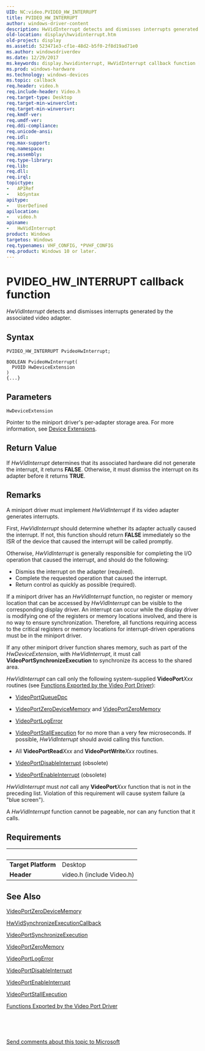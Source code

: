 ```yaml
---
UID: NC:video.PVIDEO_HW_INTERRUPT
title: PVIDEO_HW_INTERRUPT
author: windows-driver-content
description: HwVidInterrupt detects and dismisses interrupts generated by the associated video adapter.
old-location: display\hwvidinterrupt.htm
old-project: display
ms.assetid: 523471e3-cf1e-48d2-b5f0-2f8d19ad71e0
ms.author: windowsdriverdev
ms.date: 12/29/2017
ms.keywords: display.hwvidinterrupt, HwVidInterrupt callback function [Display Devices], HwVidInterrupt, PVIDEO_HW_INTERRUPT, PVIDEO_HW_INTERRUPT, video/HwVidInterrupt, VideoMiniport_Functions_9c3ff1cb-9812-461c-8ac5-b6cbdbe63c59.xml
ms.prod: windows-hardware
ms.technology: windows-devices
ms.topic: callback
req.header: video.h
req.include-header: Video.h
req.target-type: Desktop
req.target-min-winverclnt: 
req.target-min-winversvr: 
req.kmdf-ver: 
req.umdf-ver: 
req.ddi-compliance: 
req.unicode-ansi: 
req.idl: 
req.max-support: 
req.namespace: 
req.assembly: 
req.type-library: 
req.lib: 
req.dll: 
req.irql: 
topictype:
-	APIRef
-	kbSyntax
apitype:
-	UserDefined
apilocation:
-	video.h
apiname:
-	HwVidInterrupt
product: Windows
targetos: Windows
req.typenames: VHF_CONFIG, *PVHF_CONFIG
req.product: Windows 10 or later.
---
```



# PVIDEO_HW_INTERRUPT callback function
<i>HwVidInterrupt</i> detects and dismisses interrupts generated by the associated video adapter.

## Syntax

```
PVIDEO_HW_INTERRUPT PvideoHwInterrupt;

BOOLEAN PvideoHwInterrupt(
  PVOID HwDeviceExtension
)
{...}
```

## Parameters

`HwDeviceExtension`

Pointer to the miniport driver's per-adapter storage area. For more information, see <a href="https://msdn.microsoft.com/library/windows/hardware/ff543119">Device Extensions</a>.


## Return Value

If <i>HwVidInterrupt</i> determines that its associated hardware did not generate the interrupt, it returns <b>FALSE</b>. Otherwise, it must dismiss the interrupt on its adapter before it returns <b>TRUE</b>.

## Remarks

A miniport driver must implement <i>HwVidInterrupt</i> if its video adapter generates interrupts.

First, <i>HwVidInterrupt</i> should determine whether its adapter actually caused the interrupt. If not, this function should return <b>FALSE</b> immediately so the ISR of the device that caused the interrupt will be called promptly.

Otherwise, <i>HwVidInterrupt</i> is generally responsible for completing the I/O operation that caused the interrupt, and should do the following:
<ul>
<li>
Dismiss the interrupt on the adapter (required).

</li>
<li>
Complete the requested operation that caused the interrupt.

</li>
<li>
Return control as quickly as possible (required).

</li>
</ul>If a miniport driver has an <i>HwVidInterrupt</i> function, no register or memory location that can be accessed by <i>HwVidInterrupt</i> can be visible to the corresponding display driver. An interrupt can occur while the display driver is modifying one of the registers or memory locations involved, and there is no way to ensure synchronization. Therefore, all functions requiring access to the critical registers or memory locations for interrupt-driven operations must be in the miniport driver.

If any other miniport driver function shares memory, such as part of the <i>HwDeviceExtension</i>, with <i>HwVidInterrupt</i>, it must call <b>VideoPortSynchronizeExecution</b> to synchronize its access to the shared area.

<i>HwVidInterrupt</i> can call only the following system-supplied <b>VideoPort</b><i>Xxx</i> routines (see <a href="https://msdn.microsoft.com/library/windows/hardware/ff566461">Functions Exported by the Video Port Driver</a>):
<ul>
<li>

<a href="..\video\nf-video-videoportqueuedpc.md">VideoPortQueueDpc</a>


</li>
<li>

<a href="..\video\nf-video-videoportzerodevicememory.md">VideoPortZeroDeviceMemory</a> and <a href="..\video\nf-video-videoportzeromemory.md">VideoPortZeroMemory</a>


</li>
<li>

<a href="..\video\nf-video-videoportlogerror.md">VideoPortLogError</a>


</li>
<li>

<a href="..\video\nf-video-videoportstallexecution.md">VideoPortStallExecution</a> for no more than a very few microseconds. If possible, <i>HwVidInterrupt</i> should avoid calling this function.

</li>
<li>
All <b>VideoPortRead</b><i>Xxx</i> and <b>VideoPortWrite</b><i>Xxx</i> routines.

</li>
<li>

<a href="..\video\nf-video-videoportdisableinterrupt.md">VideoPortDisableInterrupt</a> (obsolete)

</li>
<li>

<a href="..\video\nf-video-videoportenableinterrupt.md">VideoPortEnableInterrupt</a> (obsolete)

</li>
</ul><i>HwVidInterrupt</i> must <i>not</i> call any <b>VideoPort</b><i>Xxx</i> function that is not in the preceding list. Violation of this requirement will cause system failure (a "blue screen").

A <i>HwVidInterrupt</i> function cannot be pageable, nor can any function that it calls.

## Requirements
| &nbsp; | &nbsp; |
| ---- |:---- |
| **Target Platform** | Desktop |
| **Header** | video.h (include Video.h) |

## See Also

<a href="..\video\nf-video-videoportzerodevicememory.md">VideoPortZeroDeviceMemory</a>

<a href="..\video\nc-video-pminiport_synchronize_routine.md">HwVidSynchronizeExecutionCallback</a>

<a href="..\video\nf-video-videoportsynchronizeexecution.md">VideoPortSynchronizeExecution</a>

<a href="..\video\nf-video-videoportzeromemory.md">VideoPortZeroMemory</a>

<a href="..\video\nf-video-videoportlogerror.md">VideoPortLogError</a>

<a href="..\video\nf-video-videoportdisableinterrupt.md">VideoPortDisableInterrupt</a>

<a href="..\video\nf-video-videoportenableinterrupt.md">VideoPortEnableInterrupt</a>

<a href="..\video\nf-video-videoportstallexecution.md">VideoPortStallExecution</a>

<a href="https://msdn.microsoft.com/library/windows/hardware/ff566461">Functions Exported by the Video Port Driver</a>

 

 

<a href="mailto:wsddocfb@microsoft.com?subject=Documentation%20feedback [display\display]:%20PVIDEO_HW_INTERRUPT callback function%20 RELEASE:%20(12/29/2017)&amp;body=%0A%0APRIVACY STATEMENT%0A%0AWe use your feedback to improve the documentation. We don't use your email address for any other purpose, and we'll remove your email address from our system after the issue that you're reporting is fixed. While we're working to fix this issue, we might send you an email message to ask for more info. Later, we might also send you an email message to let you know that we've addressed your feedback.%0A%0AFor more info about Microsoft's privacy policy, see http://privacy.microsoft.com/en-us/default.aspx." title="Send comments about this topic to Microsoft">Send comments about this topic to Microsoft</a>
